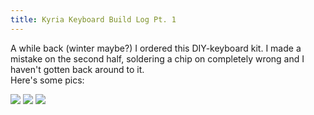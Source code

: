 ```yaml
---
title: Kyria Keyboard Build Log Pt. 1
---
```

A while back (winter maybe?) I ordered this DIY-keyboard kit. I made a mistake on the second half,
soldering a chip on completely wrong and I haven't gotten back around to it.  
Here's some pics:  

![](/images/kb1.jpg)
![](/images/kb2.jpg)
![](/images/kb3.jpg)
